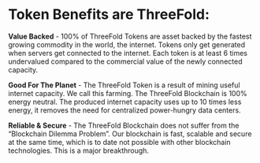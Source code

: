 # Token Benefits are ThreeFold:

**Value Backed** - 
100% of ThreeFold Tokens are asset backed by the fastest growing commodity in the world, the internet. Tokens only get generated when servers get connected to the internet. Each token is at least 6 times undervalued compared to the commercial value of the newly connected capacity.

**Good For The Planet** - 
The ThreeFold Token is a result of mining useful internet capacity. We call this farming. The ThreeFold Blockchain is 100% energy neutral. The produced internet capacity uses up to 10 times less energy, it removes the need for centralized power-hungry data centers.

**Reliable & Secure** - 
The ThreeFold Blockchain does not suffer from the “Blockchain Dilemma Problem”. Our blockchain is fast, scalable and secure at the same time, which is to date not possible with other blockchain technologies. This is a major breakthrough.

